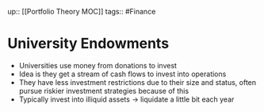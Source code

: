 up:: [[Portfolio Theory MOC]]
tags:: #Finance  
# University Endowments
- Universities use money from donations to invest
- Idea is they get a stream of cash flows to invest into operations
- They have less investment restrictions due to their size and status, often pursue riskier investment strategies because of this
- Typically invest into illiquid assets -> liquidate a little bit each year